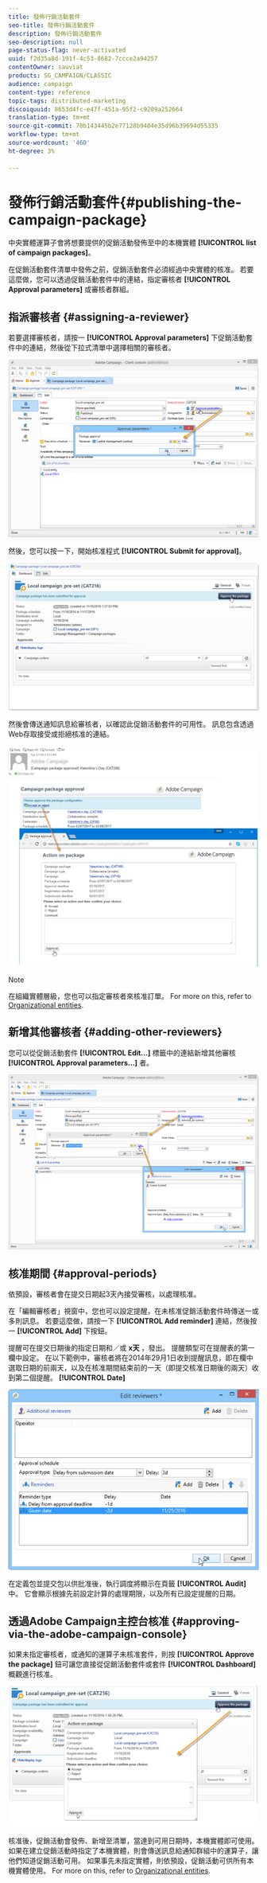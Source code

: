 ```yaml
---
title: 發佈行銷活動套件
seo-title: 發佈行銷活動套件
description: 發佈行銷活動套件
seo-description: null
page-status-flag: never-activated
uuid: f2d35a8d-191f-4c53-8682-7ccce2a94257
contentOwner: sauviat
products: SG_CAMPAIGN/CLASSIC
audience: campaign
content-type: reference
topic-tags: distributed-marketing
discoiquuid: 8653d4fc-e47f-451a-95f2-c9209a252664
translation-type: tm+mt
source-git-commit: 70b143445b2e77128b9404e35d96b39694d55335
workflow-type: tm+mt
source-wordcount: '460'
ht-degree: 3%

---
```



# 發佈行銷活動套件{#publishing-the-campaign-package}

中央實體運算子會將想要提供的促銷活動發佈至中的本機實體 **[!UICONTROL list of campaign packages]**。

在促銷活動套件清單中發佈之前，促銷活動套件必須經過中央實體的核准。 若要這麼做，您可以透過促銷活動套件中的連結，指定審核者 **[!UICONTROL Approval parameters]** 或審核者群組。

## 指派審核者 {#assigning-a-reviewer}

若要選擇審核者，請按一 **[!UICONTROL Approval parameters]** 下促銷活動套件中的連結，然後從下拉式清單中選擇相關的審核者。

![](assets/s_advuser_mkg_dist_define_valid.png)

然後，您可以按一下，開始核准程式 **[!UICONTROL Submit for approval]**。

![](assets/s_advuser_mkg_dist_valid_process.png)

然後會傳送通知訊息給審核者，以確認此促銷活動套件的可用性。 訊息包含透過Web存取接受或拒絕核准的連結。

![](assets/s_advuser_mkg_dist_valid_process1.png)

>[!NOTE]
>
>在組織實體層級，您也可以指定審核者來核准訂單。 For more on this, refer to [Organizational entities](../../campaign/using/about-distributed-marketing.md#organizational-entities).

## 新增其他審核者 {#adding-other-reviewers}

您可以從促銷活動套件 **[!UICONTROL Edit...]** 標籤中的連結新增其他審核 **[!UICONTROL Approval parameters...]** 者。

![](assets/s_advuser_mkg_dist_select_op_valid.png)

## 核准期間 {#approval-periods}

依預設，審核者會在提交日期起3天內接受審核，以處理核准。

在「編輯審核者」視窗中，您也可以設定提醒，在未核准促銷活動套件時傳送一或多則訊息。 若要這麼做，請按一下 **[!UICONTROL Add reminder]** 連結，然後按一 **[!UICONTROL Add]** 下按鈕。

提醒可在提交日期後的指定日期和／或 **x天** ，發出。 提醒類型可在提醒表的第一欄中設定。 在以下範例中，審核者將在2014年29月1日收到提醒訊息，即在欄中選取日期的前兩天，以及在核准期間結束前的一天（即提交核准日期後的兩天）收到第二個提醒。 **[!UICONTROL Date]**

![](assets/s_advuser_mkg_dist_reminder_planning.png)

在定義包並提交包以供批准後，執行調度將顯示在頁籤 **[!UICONTROL Audit]** 中。 它會顯示根據先前設定計算的處理期限，以及所有已設定提醒的日期。

## 透過Adobe Campaign主控台核准 {#approving-via-the-adobe-campaign-console}

如果未指定審核者，或通知的運算子未核准套件，則按 **[!UICONTROL Approve the package]** 鈕可讓您直接從促銷活動套件或套件 **[!UICONTROL Dashboard]** 概觀進行核准。

![](assets/s_advuser_mkg_dist_valid_button.png)

核准後，促銷活動會發佈、新增至清單，當達到可用日期時，本機實體即可使用。 如果在建立促銷活動時指定了本機實體，則會傳送訊息給通知群組中的運算子，讓他們知道促銷活動可用。 如果事先未指定實體，則依預設，促銷活動可供所有本機實體使用。 For more on this, refer to [Organizational entities](../../campaign/using/about-distributed-marketing.md#organizational-entities).
